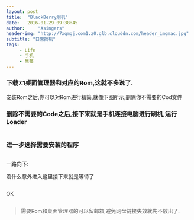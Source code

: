 ```yaml
---
layout: post
title:  "BlackBerry刷机"
date:   2016-01-29 09:38:45
author:     "Asingers"
header-img: "http://7xqmgj.com1.z0.glb.clouddn.com/header_imgmac.jpg"
subtitle: "日常搞机"
tags:
     - Life
     - 手机
     - 黑莓
---
```

### 下载7.1桌面管理器和对应的Rom,这就不多说了.

安装Rom之后,你可以对Rom进行精简,就像下图所示,删除你不需要的Cod文件
<img src="http://7xoawu.com1.z0.glb.clouddn.com/snip_20160121200641.png" alt="" class="shadow"/>


### 删除不需要的Code之后,接下来就是手机连接电脑进行刷机,运行Loader
<img src="http://7xoawu.com1.z0.glb.clouddn.com/snip_20160121201109.png" alt="" class="shadow"/>


### 进一步选择需要安装的程序

<img src="http://7xoawu.com1.z0.glb.clouddn.com/snip_20160121201212.png" alt="" class="shadow"/>


一路向下:
<img src="http://7xoawu.com1.z0.glb.clouddn.com/snip_20160121201313.png" alt="" class="shadow"/>


没什么意外进入这里接下来就是等待了

<img src="http://7xoawu.com1.z0.glb.clouddn.com/snip_20160121201447.png" alt="" class="shadow"/>


OK

<img src="http://7xoawu.com1.z0.glb.clouddn.com/snip_20160121201801.png" alt="" class="shadow"/>


> 
> 需要Rom和桌面管理器的可以留邮箱,避免网盘链接失效就先不放出了.
> 

